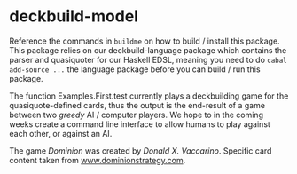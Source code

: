 deckbuild-model
===============

Reference the commands in `buildme` on how to build / install this package. This package
relies on our deckbuild-language package which contains the parser and quasiquoter for
our Haskell EDSL, meaning you need to do `cabal add-source ...` the language package
before you can build / run this package.

The function Examples.First.test currently plays a deckbuilding game for the
quasiquote-defined cards, thus the output is the end-result of a game between
two *greedy* AI / computer players. We hope to in the coming weeks create a command
line interface to allow humans to play against each other, or against an AI.

The game *Dominion* was created by *Donald X. Vaccarino*. Specific card content taken from
www.dominionstrategy.com.
